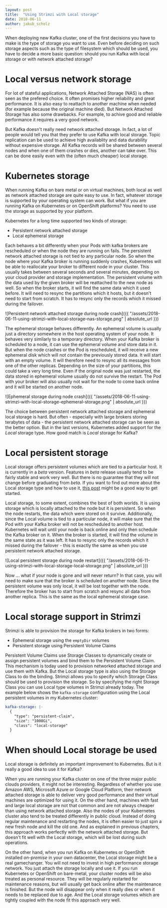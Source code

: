 ```yaml
---
layout: post
title:  "Using Strimzi with Local storage"
date: 2018-06-11
author: jakub_scholz
---
```


When deploying new Kafka cluster, one of the first decisions you have to make is the type of storage you want to use.
Even before deciding on such storage aspects such as the type of filesystem which should be used, you have to decide a more basic question: should you run Kafka with local storage or with network attached storage?

<!--more-->

# Local versus network storage

For lot of stateful applications, Network Attached Storage (NAS) is often seen as the prefered choice.
It often promises higher reliability and great performance.
It is also easy to reattach to another machine when needed (for example because the original machine died).
But Network Attached Storage has also some drawbacks.
For example, to achive good and reliable performance it requires a very good network.

But Kafka doesn't really need network attached storage.
In fact, a lot of people would tell you that they prefer to use Kafka with local storage.
Topic replication can be used to achieve high availablity and data durability without expensive storage.
All Kafka records will be shared between several nodes and when one of them crashes or dies, another can take over.
This can be done easily even with the (often much cheaper) local storage.

# Kubernetes storage

When running Kafka on bare metal or on virtual machines, both local as well as network attached storage are quite easy to use.
In fact, whatever storage is supported by your operating system can work.
But what if you are running Kafka on Kubernetes or on OpenShift platforms?
You need to use the storage as supported by your platform.

Kubernetes for a long time supported two kinds of storage:

* Persistent network attached storage
* Local ephemeral storage

Each behaves a bit differently when your Pods with kafka brokers are rescheduled or when the node they are running on fails.
The persistent network attached storage is not tied to any particular node.
So when the node where your Kafka broker is running suddenly crashes, Kubernetes will be able to reallocate your broker to different node in your cluster.
This usually takes between several seconds and several minutes, depending on your cloud provider and storage implementation.
The persistent volume with the data used by the given broker will be reattached to the new node as well.
So when the broker starts, it will find the same data which it used before.
It will need to resync the partitions which it hosts, but it doesn't need to start from scratch.
It has to resync only the records which it missed during the failover.

![Persistent network attached storage during node crash]({{ "/assets/2018-06-11-using-strimzi-with-local-storage-nas-storage.png" | absolute_url }})

The ephemeral storage behaves differently.
An ephemeral volume is usually just a directory somewhere in the host operating system of your node.
It behaves very similarly to a temporary directory.
When your Kafka broker is scheduled to a node, it can use the ephemeral volume and store data in it.
But when the node crashes or the Pod is rescheduled, it will receive a new ephemeral disk which will not contain the previously stored data.
It will start with an empty volume.
It will therefore need to resync all its messages from one of the other replicas.
Depending on the size of your partitions, this could take a very long time.
Even if the original node was just restarted, the data stored in ephemeral volume usually do not survive the restart.
The Pod with your broker will also usually not wait for the node to come back online and it will be started on another node.

![Ephemeral storage during node crash]({{ "/assets/2018-06-11-using-strimzi-with-local-storage-ephemeral-storage.png" | absolute_url }})

The choice between persistent network attached storage and ephemeral local storage is hard.
But often - especially with large brokers storing terabytes of data - the persistent network attached storage can be seen as the better option.
But in the last versions, Kubernetes added support for the _Local_ storage type.
How good match is _Local_ storage for Kafka?

# Local persistent storage

Local storage offers persistent volumes which are tied to a particular host.
It is currently in a _beta_ version.
Features in _beta_ release usually tend to be fairly stable and work very well.
But there is no guarantee that they will not change before graduating from _beta_.
If you want to find out more about the Local storage type and how to use it, [this post](https://kubernetes.io/blog/2018/04/13/local-persistent-volumes-beta/) might be a good way to get started.

Local storage, to some extent, combines the best of both worlds.
It is using storage which is locally attached to the node but it is persistent.
So when the node restarts, the data which were stored on it survive.
Additionally, since the Local volume is tied to a particular node, it will make sure that the Pod with your Kafka broker will not be rescheduled to another host.
Kubernetes will wait until your node is back online and only then schedule the Kafka broker on it.
When the broker is started, it will find the volume in the same state as it was left.
It has to resync only the records which it missed during the failover - this is exactly the same as when you use persistent network attached storage.

![Local persistent storage during node restart]({{ "/assets/2018-06-11-using-strimzi-with-local-storage-local-storage.png" | absolute_url }})

Now ... what if your node is gone and will never return?
In that case, you will need to make sure that the broker is scheduled on another node.
Since the persistent volume was only local, it will be lost together with the node.
Therefore the broker has to start from scratch and resync all data from another replica.
This is the same as the local ephemeral storage case.

# Local storage support in Strimzi

Strimzi is able to provision the storage for Kafka brokers in two forms:

* Ephemeral storage using the `emptyDir` volumes
* Persistent storage using Persistent Volume Claims

Persistent Volume Claims use Storage Classes to dynamically create or assign persistent volumes and bind them to the Persistent Volume Claim.
This mechanism is today used to provision networked attached storage and use them with Kafka.
But the Local storage type is also using the Storage Class to do the binding.
Strimzi allows you to specify which Storage Class should be used to provision the storage.
So by specifying the right Storage Class you can use Local type volumes in Strimzi already today.
The example below shows the `kafka-storage` configuration using the Local persistent volumes in my Kubernetes cluster:

```yaml
kafka-storage: |-
  {
    "type": "persistent-claim",
    "size": "1000Gi",
    "class": "local-storage"
  }
```

# When should Local storage be used

Local storage is definitely an important improvement to Kubernetes.
But is it really a good idea to use it for Kafka?

When you are running your Kafka cluster on one of the three major public clouds providers, it might not be interesting.
Regardless of whether you use Amazon AWS, Microsoft Azure or Google Cloud Platform, their network attached storage is able to deliver very good performance and their virtual machines are optimized for using it.
On the other hand, machines with fast and large local storage are not that common and are not always cheaper than using network attached storage.
Also the nodes of your Kubernetes cluster also tend to be treated differently in public cloud.
Instead of doing regular maintenance and restarting the nodes, it is often easier to just spin a new fresh node and kill the old one.
And as explained in previous chapters, this approach works perfectly with the network attached storage.
But doesn't fit well with the Local storage, which will be lost during such operations.

On the other hand, when you run Kafka on Kubernetes or OpenShift installed _on-premise_ in your own datacenter, the Local storage might be a real gamechanger.
You will not need to invest in high performance storage network.
You just attach the storage locally and use it.
If you run Kubernetes or OpenShift on bare-metal, your cluster nodes will be also treated as personal resource.
They will be regularly restarted for maintenance reasons, but will usually get back online after the maintenance is finished.
But the node will disappear only when it really dies or when it needs to be replaced due to age.
And the Local storage volumes which are tightly coupled with the node fit this approach very well.
